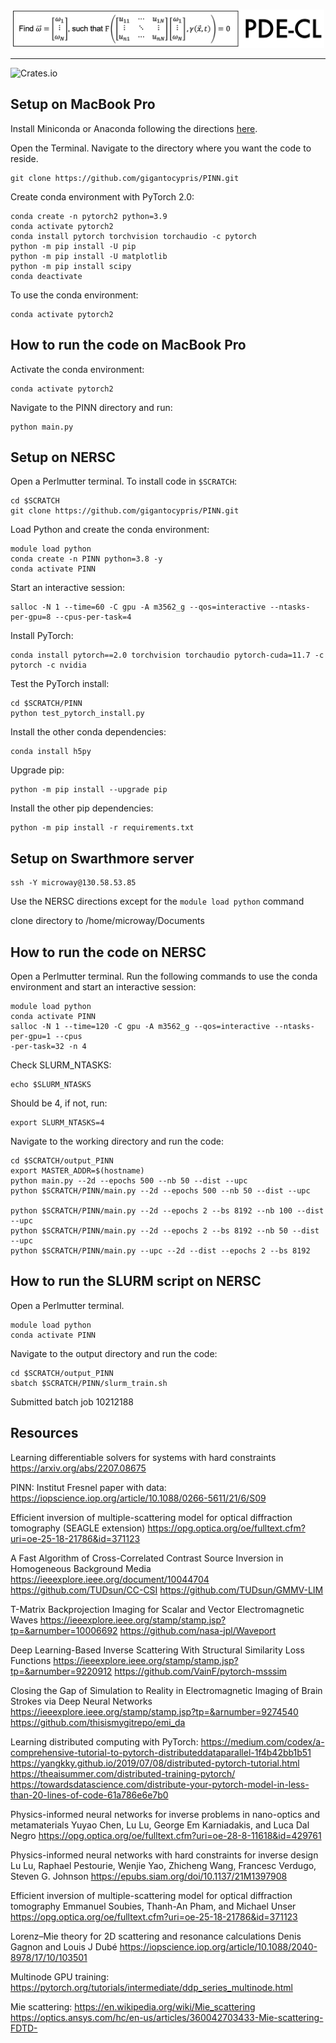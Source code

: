 <br/>
<p align="center"><img src="images/logo.png" width=500 /></p>

----
![Crates.io](https://img.shields.io/crates/l/Ap?color=black)


## Setup on MacBook Pro

Install Miniconda or Anaconda following the directions [here](https://docs.conda.io/projects/conda/en/latest/user-guide/install/macos.html).

Open the Terminal.
Navigate to the directory where you want the code to reside.
```
git clone https://github.com/gigantocypris/PINN.git
```

Create conda environment with PyTorch 2.0: 
```
conda create -n pytorch2 python=3.9
conda activate pytorch2
conda install pytorch torchvision torchaudio -c pytorch
python -m pip install -U pip
python -m pip install -U matplotlib
python -m pip install scipy
conda deactivate
```

To use the conda environment:
```
conda activate pytorch2
```

## How to run the code on MacBook Pro

Activate the conda environment:
```
conda activate pytorch2
```

Navigate to the PINN directory and run:
```
python main.py
```

## Setup on NERSC

Open a Perlmutter terminal. To install code in `$SCRATCH`:
```
cd $SCRATCH
git clone https://github.com/gigantocypris/PINN.git
```

Load Python and create the conda environment:
```
module load python
conda create -n PINN python=3.8 -y
conda activate PINN
```

Start an interactive session:
```
salloc -N 1 --time=60 -C gpu -A m3562_g --qos=interactive --ntasks-per-gpu=8 --cpus-per-task=4
```

Install PyTorch:
```
conda install pytorch==2.0 torchvision torchaudio pytorch-cuda=11.7 -c pytorch -c nvidia
```

Test the PyTorch install:
```
cd $SCRATCH/PINN
python test_pytorch_install.py
```

Install the other conda dependencies:
```
conda install h5py
```

Upgrade pip:
```
python -m pip install --upgrade pip
```

Install the other pip dependencies:
```
python -m pip install -r requirements.txt
```

## Setup on Swarthmore server

```
ssh -Y microway@130.58.53.85
```

Use the NERSC directions except for the `module load python` command

clone directory to /home/microway/Documents


## How to run the code on NERSC

Open a Perlmutter terminal.
Run the following commands to use the conda environment and start an interactive session:
```
module load python
conda activate PINN
salloc -N 1 --time=120 -C gpu -A m3562_g --qos=interactive --ntasks-per-gpu=1 --cpus
-per-task=32 -n 4
```

Check SLURM_NTASKS:
```
echo $SLURM_NTASKS
```
Should be 4, if not, run:
```
export SLURM_NTASKS=4
```

Navigate to the working directory and run the code:
```
cd $SCRATCH/output_PINN
export MASTER_ADDR=$(hostname)
python main.py --2d --epochs 500 --nb 50 --dist --upc
python $SCRATCH/PINN/main.py --2d --epochs 500 --nb 50 --dist --upc

python $SCRATCH/PINN/main.py --2d --epochs 2 --bs 8192 --nb 100 --dist --upc
python $SCRATCH/PINN/main.py --2d --epochs 2 --bs 8192 --nb 50 --dist --upc
python $SCRATCH/PINN/main.py --upc --2d --dist --epochs 2 --bs 8192
```



## How to run the SLURM script on NERSC

Open a Perlmutter terminal.
```
module load python
conda activate PINN
```

Navigate to the output directory and run the code:
```
cd $SCRATCH/output_PINN
sbatch $SCRATCH/PINN/slurm_train.sh
```
Submitted batch job 10212188


## Resources

Learning differentiable solvers for systems with hard constraints
https://arxiv.org/abs/2207.08675

PINN:
Institut Fresnel paper with data:
https://iopscience.iop.org/article/10.1088/0266-5611/21/6/S09

Efficient inversion of multiple-scattering model for optical diffraction tomography (SEAGLE extension)
https://opg.optica.org/oe/fulltext.cfm?uri=oe-25-18-21786&id=371123


A Fast Algorithm of Cross-Correlated Contrast Source Inversion in Homogeneous Background Media
https://ieeexplore.ieee.org/document/10044704
https://github.com/TUDsun/CC-CSI
https://github.com/TUDsun/GMMV-LIM

T-Matrix Backprojection Imaging for Scalar
and Vector Electromagnetic Waves
https://ieeexplore.ieee.org/stamp/stamp.jsp?tp=&arnumber=10006692
https://github.com/nasa-jpl/Waveport


Deep Learning-Based Inverse Scattering With
Structural Similarity Loss Functions
https://ieeexplore.ieee.org/stamp/stamp.jsp?tp=&arnumber=9220912
https://github.com/VainF/pytorch-msssim

Closing the Gap of Simulation to Reality in
Electromagnetic Imaging of Brain Strokes
via Deep Neural Networks
https://ieeexplore.ieee.org/stamp/stamp.jsp?tp=&arnumber=9274540
https://github.com/thisismygitrepo/emi_da

Learning distributed computing with PyTorch:
https://medium.com/codex/a-comprehensive-tutorial-to-pytorch-distributeddataparallel-1f4b42bb1b51
https://yangkky.github.io/2019/07/08/distributed-pytorch-tutorial.html
https://theaisummer.com/distributed-training-pytorch/
https://towardsdatascience.com/distribute-your-pytorch-model-in-less-than-20-lines-of-code-61a786e6e7b0


Physics-informed neural networks for inverse problems in nano-optics and metamaterials
Yuyao Chen, Lu Lu, George Em Karniadakis, and Luca Dal Negro
https://opg.optica.org/oe/fulltext.cfm?uri=oe-28-8-11618&id=429761

Physics-informed neural networks with hard constraints for inverse design
Lu Lu, Raphael Pestourie, Wenjie Yao, Zhicheng Wang, Francesc Verdugo, Steven G. Johnson
https://epubs.siam.org/doi/10.1137/21M1397908

Efficient inversion of multiple-scattering model for optical diffraction tomography
Emmanuel Soubies, Thanh-An Pham, and Michael Unser
https://opg.optica.org/oe/fulltext.cfm?uri=oe-25-18-21786&id=371123

Lorenz–Mie theory for 2D scattering and resonance calculations
Denis Gagnon and Louis J Dubé
https://iopscience.iop.org/article/10.1088/2040-8978/17/10/103501

Multinode GPU training:
https://pytorch.org/tutorials/intermediate/ddp_series_multinode.html

Mie scattering:
https://en.wikipedia.org/wiki/Mie_scattering
https://optics.ansys.com/hc/en-us/articles/360042703433-Mie-scattering-FDTD-